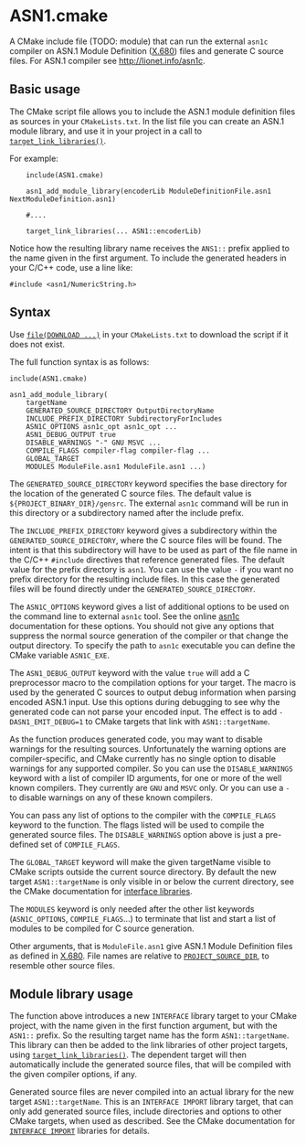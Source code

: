 # ASN1.cmake

A CMake include file (TODO: module) that can run the external `asn1c` compiler on ASN.1 Module Definition ([X.680](https://www.itu.int/rec/dologin_pub.asp?lang=e&id=T-REC-X.680-201508-I!!PDF-E&type=items)) files and generate C source files. For ASN.1 compiler see <http://lionet.info/asn1c>.

## Basic usage
The CMake script file allows you to include the ASN.1 module definition files as sources in your `CMakeLists.txt`. In the list file you can create an ASN.1 module library, and use it in your project in a call to [`target_link_libraries()`](https://cmake.org/cmake/help/latest/command/target_link_libraries.html).

For example:
```
    include(ASN1.cmake)

    asn1_add_module_library(encoderLib ModuleDefinitionFile.asn1 NextModuleDefinition.asn1)

    #....

    target_link_libraries(... ASN1::encoderLib)
```

Notice how the resulting library name receives the `ANS1::` prefix applied to the name given in the first argument. To include the generated headers in your C/C++ code, use a line like:
```
#include <asn1/NumericString.h>
```

## Syntax
Use [`file(DOWNLOAD ...)`](https://cmake.org/cmake/help/latest/command/file.html#download) in your `CMakeLists.txt` to download the script if it does not exist.

The full function syntax is as follows:
```
include(ASN1.cmake)

asn1_add_module_library(
	targetName
	GENERATED_SOURCE_DIRECTORY OutputDirectoryName
	INCLUDE_PREFIX_DIRECTORY SubdirectoryForIncludes
	ASN1C_OPTIONS asn1c_opt asn1c_opt ...
	ASN1_DEBUG_OUTPUT true
	DISABLE_WARNINGS "-" GNU MSVC ...
	COMPILE_FLAGS compiler-flag compiler-flag ...
	GLOBAL_TARGET
	MODULES ModuleFile.asn1 ModuleFile.asn1 ...)
```

The `GENERATED_SOURCE_DIRECTORY` keyword specifies the base directory for the location of the generated C source files. The default value is `${PROJECT_BINARY_DIR}/gensrc`. The external `asn1c` command will be run in this directory or a subdirectory named after the include prefix.

The `INCLUDE_PREFIX_DIRECTORY` keyword gives a subdirectory within the `GENERATED_SOURCE_DIRECTORY`, where the C source files will be found.  The intent is that this subdirectory will have to be used as part of the file name in the C/C++ `#include` directives that reference generated files. The default value for the prefix directory is `asn1`. You can use the value `-` if you want no prefix directory for the resulting include files. In this case the generated files will be found directly under the `GENERATED_SOURCE_DIRECTORY`.

The `ASN1C_OPTIONS` keyword gives a list of additional options to be used on the command line to external `asn1c` tool. See the online [asn1c](http://lionet.info/asn1c) documentation for these options. You should not give any options that suppress the normal source generation of the compiler or that change the output directory. To specify the path to `asn1c` executable you can define the CMake variable `ASN1C_EXE`.

The `ASN1_DEBUG_OUTPUT` keyword with the value `true` will add a C preprocessor macro to the compilation options for your target. The macro is used by the generated C sources to output debug information when parsing encoded ASN.1 input. Use this options during debugging to see why the generated code can not parse your encoded input. The effect is to add `-DASN1_EMIT_DEBUG=1` to CMake targets that link with `ASN1::targetName`.

As the function produces generated code, you may want to disable warnings for the resulting sources. Unfortunately the warning options are compiler-specific, and CMake currently has no single option to disable warnings for any supported compiler.  So you can use the `DISABLE_WARNINGS` keyword with a list of compiler ID arguments, for one or more of the well known compilers. They currently are `GNU` and `MSVC` only. Or you can use a `-` to disable warnings on any of these known compilers.

You can pass any list of options to the compiler with the `COMPILE_FLAGS` keyword to the function. The flags listed will be used to compile the generated source files. The `DISABLE_WARNINGS` option above is just a pre-defined set of `COMPILE_FLAGS`.

The `GLOBAL_TARGET` keyword will make the given targetName visible to CMake scripts outside the current source directory. By default the new target `ASN1::targetName` is only visible in or below the current directory, see the CMake documentation for [interface libraries](https://cmake.org/cmake/help/latest/command/add_library.html#id6).

The `MODULES` keyword is only needed after the other list keywords (`ASN1C_OPTIONS`, `COMPILE_FLAGS`...) to terminate that list and start a list of modules to be compiled for C source generation.

Other arguments, that is `ModuleFile.asn1` give ASN.1 Module Definition files as defined in [X.680](https://www.itu.int/rec/dologin_pub.asp?lang=e&id=T-REC-X.680-201508-I!!PDF-E&type=items). File names are relative to [`PROJECT_SOURCE_DIR`](https://cmake.org/cmake/help/latest/variable/PROJECT_SOURCE_DIR.html), to resemble other source files.

## Module library usage
The function above introduces a new `INTERFACE` library target to your CMake project, with the name given in the first function argument, but with the `ASN1::` prefix. So the resulting target name has the form `ASN1::targetName`. This library can then be added to the link libraries of other project targets, using [`target_link_libraries()`](https://cmake.org/cmake/help/latest/command/target_link_libraries.html). The dependent target will then automatically include the generated source files, that will be compiled with the given compiler options, if any.

Generated source files are never compiled into an actual library for the new target `ASN1::targetName`. This is an `INTERFACE IMPORT` library target, that can only add generated source files, include directories and options to other CMake targets, when used as described. See the CMake documentation for [`INTERFACE IMPORT`](https://cmake.org/cmake/help/latest/command/add_library.html#id6) libraries for details.
